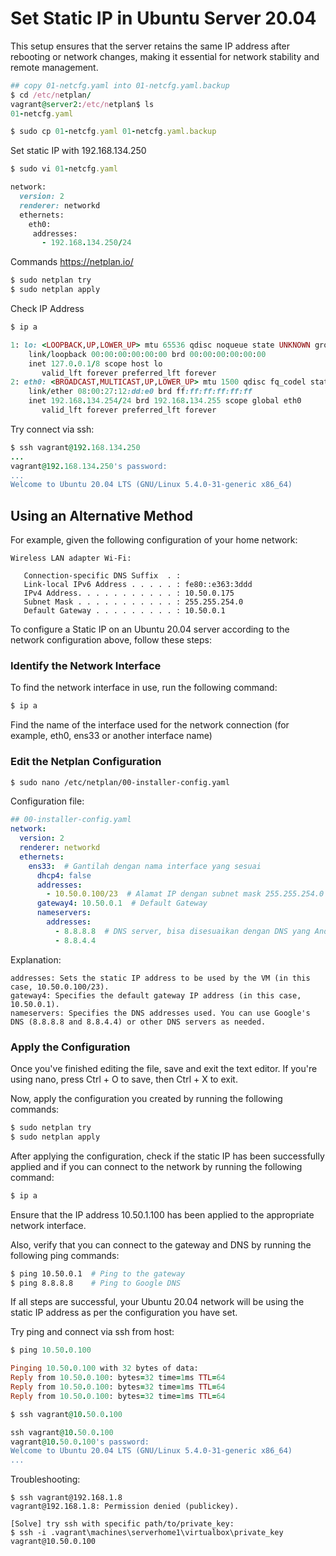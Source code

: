 # Set Static IP in Ubuntu Server 20.04

This setup ensures that the server retains the same IP address after rebooting or network changes, making it essential for network stability and remote management.

```ruby
## copy 01-netcfg.yaml into 01-netcfg.yaml.backup
$ cd /etc/netplan/
vagrant@server2:/etc/netplan$ ls
01-netcfg.yaml

$ sudo cp 01-netcfg.yaml 01-netcfg.yaml.backup
```

Set static IP with 192.168.134.250

```ruby
$ sudo vi 01-netcfg.yaml
```

```ruby
network:
  version: 2
  renderer: networkd
  ethernets:
    eth0:
     addresses:
       - 192.168.134.250/24
```

Commands https://netplan.io/
```ruby
$ sudo netplan try
$ sudo netplan apply
```

Check IP Address
```ruby
$ ip a

1: lo: <LOOPBACK,UP,LOWER_UP> mtu 65536 qdisc noqueue state UNKNOWN group default qlen 1000
    link/loopback 00:00:00:00:00:00 brd 00:00:00:00:00:00
    inet 127.0.0.1/8 scope host lo
       valid_lft forever preferred_lft forever
2: eth0: <BROADCAST,MULTICAST,UP,LOWER_UP> mtu 1500 qdisc fq_codel state UP group default qlen 5000
    link/ether 08:00:27:12:dd:e0 brd ff:ff:ff:ff:ff:ff
    inet 192.168.134.254/24 brd 192.168.134.255 scope global eth0
       valid_lft forever preferred_lft forever
```

Try connect via ssh:
```ruby
$ ssh vagrant@192.168.134.250
...
vagrant@192.168.134.250's password:
...
Welcome to Ubuntu 20.04 LTS (GNU/Linux 5.4.0-31-generic x86_64)
```

## Using an Alternative Method
For example, given the following configuration of your home network:

```
Wireless LAN adapter Wi-Fi:

   Connection-specific DNS Suffix  . :
   Link-local IPv6 Address . . . . . : fe80::e363:3ddd
   IPv4 Address. . . . . . . . . . . : 10.50.0.175
   Subnet Mask . . . . . . . . . . . : 255.255.254.0
   Default Gateway . . . . . . . . . : 10.50.0.1
```

To configure a Static IP on an Ubuntu 20.04 server according to the network configuration above, follow these steps:

### Identify the Network Interface
To find the network interface in use, run the following command:
```bash
$ ip a
```

Find the name of the interface used for the network connection (for example, eth0, ens33 or another interface name)

### Edit the Netplan Configuration
```bash
$ sudo nano /etc/netplan/00-installer-config.yaml
```
Configuration file:
```yaml
## 00-installer-config.yaml
network:
  version: 2
  renderer: networkd
  ethernets:
    ens33:  # Gantilah dengan nama interface yang sesuai
      dhcp4: false
      addresses:
        - 10.50.0.100/23  # Alamat IP dengan subnet mask 255.255.254.0 (ini adalah /23)
      gateway4: 10.50.0.1  # Default Gateway
      nameservers:
        addresses:
          - 8.8.8.8  # DNS server, bisa disesuaikan dengan DNS yang Anda inginkan
          - 8.8.4.4
```

Explanation:
```
addresses: Sets the static IP address to be used by the VM (in this case, 10.50.0.100/23).
gateway4: Specifies the default gateway IP address (in this case, 10.50.0.1).
nameservers: Specifies the DNS addresses used. You can use Google's DNS (8.8.8.8 and 8.8.4.4) or other DNS servers as needed.
```

### Apply the Configuration
Once you've finished editing the file, save and exit the text editor. If you're using nano, press Ctrl + O to save, then Ctrl + X to exit.

Now, apply the configuration you created by running the following commands:

```bash
$ sudo netplan try
$ sudo netplan apply
```

After applying the configuration, check if the static IP has been successfully applied and if you can connect to the network by running the following command:

```bash
$ ip a
```

Ensure that the IP address 10.50.1.100 has been applied to the appropriate network interface.

Also, verify that you can connect to the gateway and DNS by running the following ping commands:

```bash
$ ping 10.50.0.1  # Ping to the gateway
$ ping 8.8.8.8    # Ping to Google DNS
```

If all steps are successful, your Ubuntu 20.04 network will be using the static IP address as per the configuration you have set.

Try ping and connect via ssh from host:
```ruby
$ ping 10.50.0.100

Pinging 10.50.0.100 with 32 bytes of data:
Reply from 10.50.0.100: bytes=32 time=1ms TTL=64
Reply from 10.50.0.100: bytes=32 time=1ms TTL=64
Reply from 10.50.0.100: bytes=32 time=1ms TTL=64

$ ssh vagrant@10.50.0.100

ssh vagrant@10.50.0.100
vagrant@10.50.0.100's password:
Welcome to Ubuntu 20.04 LTS (GNU/Linux 5.4.0-31-generic x86_64)
...
```

Troubleshooting:
```
$ ssh vagrant@192.168.1.8
vagrant@192.168.1.8: Permission denied (publickey).

[Solve] try ssh with specific path/to/private_key:
$ ssh -i .vagrant\machines\serverhome1\virtualbox\private_key vagrant@10.50.0.100
````